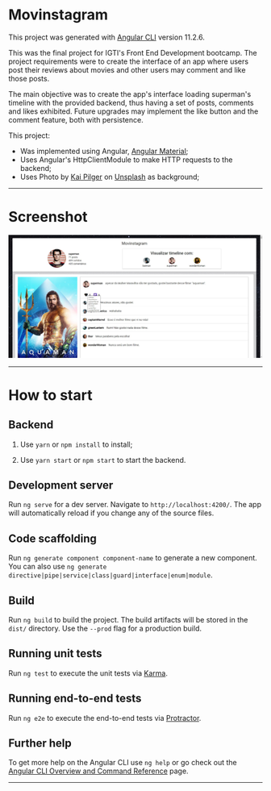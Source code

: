 # Movinstagram

This project was generated with [Angular CLI](https://github.com/angular/angular-cli) version 11.2.6.

This was the final project for IGTI's Front End Development bootcamp. The project requirements were to create the interface of an app where users post their reviews about movies and other users may comment and like those posts. 

The main objective was to create the app's interface loading superman's timeline with the provided backend, thus having a set of posts, comments and likes exhibited. Future upgrades may implement the like button and the comment feature, both with persistence.

This project:

- Was implemented using Angular, [Angular Material](https://material.angular.io/);
- Uses Angular's HttpClientModule to make HTTP requests to the backend;
- Uses Photo by [Kai Pilger](https://unsplash.com/@kaip?utm_source=unsplash&utm_medium=referral&utm_content=creditCopyText) on [Unsplash](https://unsplash.com/s/photos/starry-sky?utm_source=unsplash&utm_medium=referral&utm_content=creditCopyText) as background;

--------------------------------------------------------------------------------------------------------------------------------------------------------------------------------------------

# Screenshot

![](https://github.com/Feriow/Project-Movinstagram/blob/main/Movinstagram%20screenshot.jpg)

-----------------------------------------------------------------------

# How to start

## Backend

1) Use `yarn` or `npm install` to install;

2) Use `yarn start` or `npm start` to start the backend. 

## Development server

Run `ng serve` for a dev server. Navigate to `http://localhost:4200/`. The app will automatically reload if you change any of the source files.

## Code scaffolding

Run `ng generate component component-name` to generate a new component. You can also use `ng generate directive|pipe|service|class|guard|interface|enum|module`.

## Build

Run `ng build` to build the project. The build artifacts will be stored in the `dist/` directory. Use the `--prod` flag for a production build.

## Running unit tests

Run `ng test` to execute the unit tests via [Karma](https://karma-runner.github.io).

## Running end-to-end tests

Run `ng e2e` to execute the end-to-end tests via [Protractor](http://www.protractortest.org/).

## Further help

To get more help on the Angular CLI use `ng help` or go check out the [Angular CLI Overview and Command Reference](https://angular.io/cli) page.

----------------------------------------------------------------------------------



